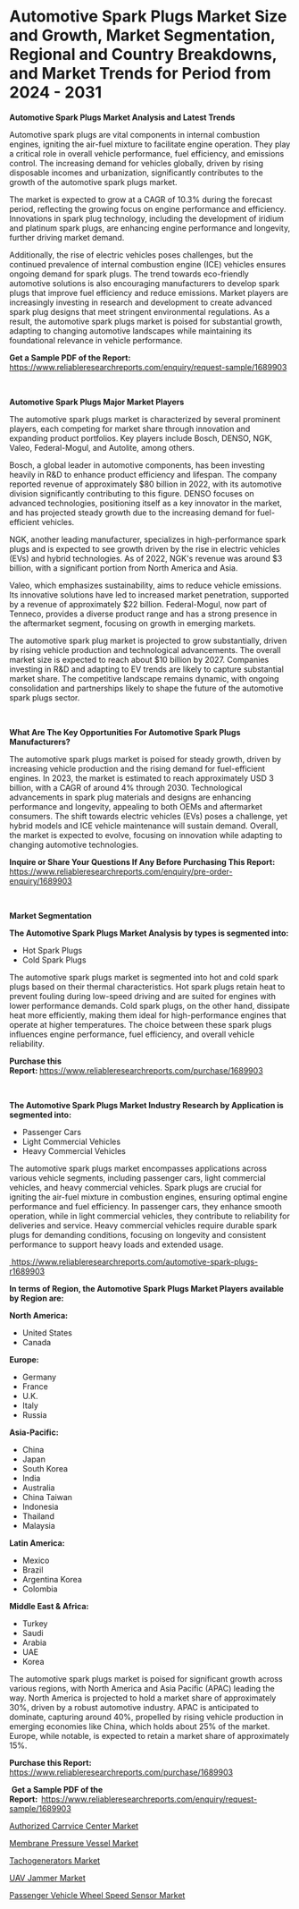 <p><h1>Automotive Spark Plugs Market Size and Growth, Market Segmentation, Regional and Country Breakdowns, and Market Trends for Period from 2024 -  2031</h1></p><p><strong>Automotive Spark Plugs Market Analysis and Latest Trends</strong></p>
<p><p>Automotive spark plugs are vital components in internal combustion engines, igniting the air-fuel mixture to facilitate engine operation. They play a critical role in overall vehicle performance, fuel efficiency, and emissions control. The increasing demand for vehicles globally, driven by rising disposable incomes and urbanization, significantly contributes to the growth of the automotive spark plugs market.</p><p>The market is expected to grow at a CAGR of 10.3% during the forecast period, reflecting the growing focus on engine performance and efficiency. Innovations in spark plug technology, including the development of iridium and platinum spark plugs, are enhancing engine performance and longevity, further driving market demand.</p><p>Additionally, the rise of electric vehicles poses challenges, but the continued prevalence of internal combustion engine (ICE) vehicles ensures ongoing demand for spark plugs. The trend towards eco-friendly automotive solutions is also encouraging manufacturers to develop spark plugs that improve fuel efficiency and reduce emissions. Market players are increasingly investing in research and development to create advanced spark plug designs that meet stringent environmental regulations. As a result, the automotive spark plugs market is poised for substantial growth, adapting to changing automotive landscapes while maintaining its foundational relevance in vehicle performance.</p></p>
<p><strong>Get a Sample PDF of the Report:&nbsp;</strong> <a href="https://www.reliableresearchreports.com/enquiry/request-sample/1689903?utm_campaign=24&utm_medium=2&utm_source=Github&utm_content=ia&utm_term=19102024&utm_id=automotive-spark-plugs">https://www.reliableresearchreports.com/enquiry/request-sample/1689903</a></p>
<p>&nbsp;</p>
<p><strong>Automotive Spark Plugs Major Market Players</strong></p>
<p><p>The automotive spark plugs market is characterized by several prominent players, each competing for market share through innovation and expanding product portfolios. Key players include Bosch, DENSO, NGK, Valeo, Federal-Mogul, and Autolite, among others. </p><p>Bosch, a global leader in automotive components, has been investing heavily in R&D to enhance product efficiency and lifespan. The company reported revenue of approximately $80 billion in 2022, with its automotive division significantly contributing to this figure. DENSO focuses on advanced technologies, positioning itself as a key innovator in the market, and has projected steady growth due to the increasing demand for fuel-efficient vehicles.</p><p>NGK, another leading manufacturer, specializes in high-performance spark plugs and is expected to see growth driven by the rise in electric vehicles (EVs) and hybrid technologies. As of 2022, NGK's revenue was around $3 billion, with a significant portion from North America and Asia.</p><p>Valeo, which emphasizes sustainability, aims to reduce vehicle emissions. Its innovative solutions have led to increased market penetration, supported by a revenue of approximately $22 billion. Federal-Mogul, now part of Tenneco, provides a diverse product range and has a strong presence in the aftermarket segment, focusing on growth in emerging markets.</p><p>The automotive spark plug market is projected to grow substantially, driven by rising vehicle production and technological advancements. The overall market size is expected to reach about $10 billion by 2027. Companies investing in R&D and adapting to EV trends are likely to capture substantial market share. The competitive landscape remains dynamic, with ongoing consolidation and partnerships likely to shape the future of the automotive spark plugs sector.</p></p>
<p>&nbsp;</p>
<p><strong>What Are The Key Opportunities For Automotive Spark Plugs Manufacturers?</strong></p>
<p><p>The automotive spark plugs market is poised for steady growth, driven by increasing vehicle production and the rising demand for fuel-efficient engines. In 2023, the market is estimated to reach approximately USD 3 billion, with a CAGR of around 4% through 2030. Technological advancements in spark plug materials and designs are enhancing performance and longevity, appealing to both OEMs and aftermarket consumers. The shift towards electric vehicles (EVs) poses a challenge, yet hybrid models and ICE vehicle maintenance will sustain demand. Overall, the market is expected to evolve, focusing on innovation while adapting to changing automotive technologies.</p></p>
<p><strong>Inquire or Share Your Questions If Any Before Purchasing This Report:</strong> <a href="https://www.reliableresearchreports.com/enquiry/pre-order-enquiry/1689903?utm_campaign=24&utm_medium=2&utm_source=Github&utm_content=ia&utm_term=19102024&utm_id=automotive-spark-plugs">https://www.reliableresearchreports.com/enquiry/pre-order-enquiry/1689903</a></p>
<p>&nbsp;</p>
<p><strong>Market Segmentation</strong></p>
<p><strong>The Automotive Spark Plugs Market Analysis by types is segmented into:</strong></p>
<p><ul><li>Hot Spark Plugs</li><li>Cold Spark Plugs</li></ul></p>
<p><p>The automotive spark plugs market is segmented into hot and cold spark plugs based on their thermal characteristics. Hot spark plugs retain heat to prevent fouling during low-speed driving and are suited for engines with lower performance demands. Cold spark plugs, on the other hand, dissipate heat more efficiently, making them ideal for high-performance engines that operate at higher temperatures. The choice between these spark plugs influences engine performance, fuel efficiency, and overall vehicle reliability.</p></p>
<p><strong>Purchase this Report:&nbsp;</strong><a href="https://www.reliableresearchreports.com/purchase/1689903?utm_campaign=24&utm_medium=2&utm_source=Github&utm_content=ia&utm_term=19102024&utm_id=automotive-spark-plugs">https://www.reliableresearchreports.com/purchase/1689903</a></p>
<p>&nbsp;</p>
<p><strong>The Automotive Spark Plugs Market Industry Research by Application is segmented into:</strong></p>
<p><ul><li>Passenger Cars</li><li>Light Commercial Vehicles</li><li>Heavy Commercial Vehicles</li></ul></p>
<p><p>The automotive spark plugs market encompasses applications across various vehicle segments, including passenger cars, light commercial vehicles, and heavy commercial vehicles. Spark plugs are crucial for igniting the air-fuel mixture in combustion engines, ensuring optimal engine performance and fuel efficiency. In passenger cars, they enhance smooth operation, while in light commercial vehicles, they contribute to reliability for deliveries and service. Heavy commercial vehicles require durable spark plugs for demanding conditions, focusing on longevity and consistent performance to support heavy loads and extended usage.</p></p>
<p><a href="https://www.reliableresearchreports.com/automotive-spark-plugs-r1689903?utm_campaign=24&utm_medium=2&utm_source=Github&utm_content=ia&utm_term=19102024&utm_id=automotive-spark-plugs">&nbsp;https://www.reliableresearchreports.com/automotive-spark-plugs-r1689903</a></p>
<p><strong>In terms of Region, the Automotive Spark Plugs Market Players available by Region are:</strong></p>
<p>
    <p> <strong> North America: </strong>
        <ul>
            <li>United States</li>
            <li>Canada</li>
        </ul>
        </p> 
    <p> <strong> Europe: </strong>
        <ul>
            <li>Germany</li>
            <li>France</li>
            <li>U.K.</li>
            <li>Italy</li>
            <li>Russia</li>
        </ul>
        </p> 
    <p> <strong> Asia-Pacific: </strong>
        <ul>
            <li>China</li>
            <li>Japan</li>
            <li>South Korea</li>
            <li>India</li>
            <li>Australia</li>
            <li>China Taiwan</li>
            <li>Indonesia</li>
            <li>Thailand</li>
            <li>Malaysia</li>
        </ul>
        </p> 
    <p> <strong> Latin America: </strong>
        <ul>
            <li>Mexico</li>
            <li>Brazil</li>
            <li>Argentina Korea</li>
            <li>Colombia</li>
        </ul>
        </p> 
    <p> <strong> Middle East & Africa: </strong>
        <ul>
            <li>Turkey</li>
            <li>Saudi</li>
            <li>Arabia</li>
            <li>UAE</li>
            <li>Korea</li>
        </ul>
    </p>
    </p>
<p><p>The automotive spark plugs market is poised for significant growth across various regions, with North America and Asia Pacific (APAC) leading the way. North America is projected to hold a market share of approximately 30%, driven by a robust automotive industry. APAC is anticipated to dominate, capturing around 40%, propelled by rising vehicle production in emerging economies like China, which holds about 25% of the market. Europe, while notable, is expected to retain a market share of approximately 15%.</p></p>
<p><strong>Purchase this Report: </strong><a href="https://www.reliableresearchreports.com/purchase/1689903?utm_campaign=24&utm_medium=2&utm_source=Github&utm_content=ia&utm_term=19102024&utm_id=automotive-spark-plugs">https://www.reliableresearchreports.com/purchase/1689903</a></p>
<p>&nbsp;<strong>Get a Sample PDF of the Report:&nbsp;&nbsp;</strong><a href="https://www.reliableresearchreports.com/enquiry/request-sample/1689903?utm_campaign=24&utm_medium=2&utm_source=Github&utm_content=ia&utm_term=19102024&utm_id=automotive-spark-plugs">https://www.reliableresearchreports.com/enquiry/request-sample/1689903</a></p>
<p><strong></strong></p>
<p><p><a href="https://github.com/denishaucarn/Market-Research-Report-List-1/blob/main/authorized-carrvice-center-market.md?utm_campaign=24&utm_medium=2&utm_source=Github&utm_content=ia&utm_term=19102024&utm_id=automotive-spark-plugs">Authorized Carrvice Center Market</a></p><p><a href="https://issuu.com/reportprime-2/docs/membrane-pressure-vessel-market-siz_80c63410490f89?utm_campaign=24&utm_medium=2&utm_source=Github&utm_content=ia&utm_term=19102024&utm_id=automotive-spark-plugs">Membrane Pressure Vessel Market</a></p><p><a href="https://www.linkedin.com/pulse/global-tachogenerators-market-focus-product-type-dc-gt7ec?utm_campaign=24&utm_medium=2&utm_source=Github&utm_content=ia&utm_term=19102024&utm_id=automotive-spark-plugs">Tachogenerators Market</a></p><p><a href="https://issuu.com/reportprime-2/docs/uav-jammer-market-size-2030.pptx_37bdfaaa593ef0?utm_campaign=24&utm_medium=2&utm_source=Github&utm_content=ia&utm_term=19102024&utm_id=automotive-spark-plugs">UAV Jammer Market</a></p><p><a href="https://github.com/c0mxahyman/Market-Research-Report-List-1/blob/main/passenger-vehicle-wheel-speed-sensor-market.md?utm_campaign=24&utm_medium=2&utm_source=Github&utm_content=ia&utm_term=19102024&utm_id=automotive-spark-plugs">Passenger Vehicle Wheel Speed Sensor Market</a></p></p>